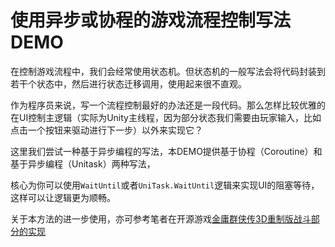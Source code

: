 # 使用异步或协程的游戏流程控制写法DEMO

在控制游戏流程中，我们会经常使用状态机。但状态机的一般写法会将代码封装到若干个状态中，然后进行状态迁移调用，使用起来很不直观。

作为程序员来说，写一个流程控制最好的办法还是一段代码。那么怎样比较优雅的在UI控制主逻辑（实际为Unity主线程，因为部分状态我们需要由玩家输入，比如点击一个按钮来驱动进行下一步）以外来实现它？

这里我们尝试一种基于异步编程的写法，本DEMO提供基于协程（Coroutine）和基于异步编程（Unitask）两种写法，

核心为你可以使用`WaitUntil`或者`UniTask.WaitUntil`逻辑来实现UI的阻塞等待，这样可以让逻辑更为顺畅。

关于本方法的进一步使用，亦可参考笔者在开源游戏[金庸群侠传3D重制版战斗部分的实现](https://github.com/jynew/jynew/blob/main/jyx2/Assets/Scripts/BattleManager/BattleLoop.cs)


